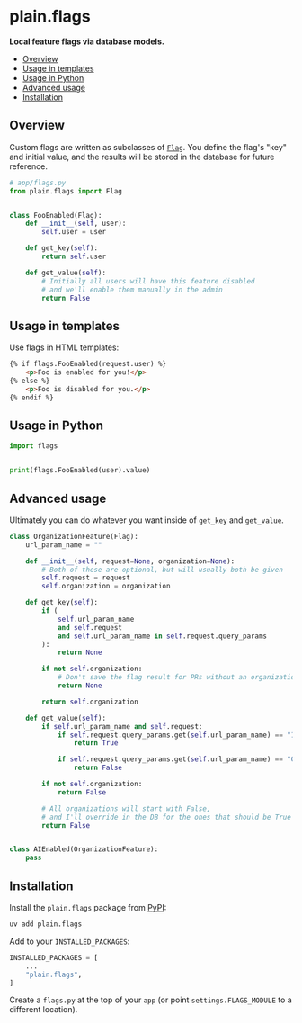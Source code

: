 # plain.flags

**Local feature flags via database models.**

- [Overview](#overview)
- [Usage in templates](#usage-in-templates)
- [Usage in Python](#usage-in-python)
- [Advanced usage](#advanced-usage)
- [Installation](#installation)

## Overview

Custom flags are written as subclasses of [`Flag`](./flags.py#Flag).
You define the flag's "key" and initial value,
and the results will be stored in the database for future reference.

```python
# app/flags.py
from plain.flags import Flag


class FooEnabled(Flag):
    def __init__(self, user):
        self.user = user

    def get_key(self):
        return self.user

    def get_value(self):
        # Initially all users will have this feature disabled
        # and we'll enable them manually in the admin
        return False
```

## Usage in templates

Use flags in HTML templates:

```html
{% if flags.FooEnabled(request.user) %}
    <p>Foo is enabled for you!</p>
{% else %}
    <p>Foo is disabled for you.</p>
{% endif %}
```

## Usage in Python

```python
import flags


print(flags.FooEnabled(user).value)
```

## Advanced usage

Ultimately you can do whatever you want inside of `get_key` and `get_value`.

```python
class OrganizationFeature(Flag):
    url_param_name = ""

    def __init__(self, request=None, organization=None):
        # Both of these are optional, but will usually both be given
        self.request = request
        self.organization = organization

    def get_key(self):
        if (
            self.url_param_name
            and self.request
            and self.url_param_name in self.request.query_params
        ):
            return None

        if not self.organization:
            # Don't save the flag result for PRs without an organization
            return None

        return self.organization

    def get_value(self):
        if self.url_param_name and self.request:
            if self.request.query_params.get(self.url_param_name) == "1":
                return True

            if self.request.query_params.get(self.url_param_name) == "0":
                return False

        if not self.organization:
            return False

        # All organizations will start with False,
        # and I'll override in the DB for the ones that should be True
        return False


class AIEnabled(OrganizationFeature):
    pass
```

## Installation

Install the `plain.flags` package from [PyPI](https://pypi.org/project/plain.flags/):

```bash
uv add plain.flags
```

Add to your `INSTALLED_PACKAGES`:

```python
INSTALLED_PACKAGES = [
    ...
    "plain.flags",
]
```

Create a `flags.py` at the top of your `app` (or point `settings.FLAGS_MODULE` to a different location).
